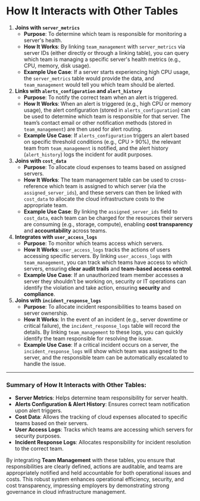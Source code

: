 # How It Interacts with Other Tables

1. **Joins with `server_metrics`**
    - **Purpose**: To determine which team is responsible for monitoring a server's health.
    - **How It Works**: By linking `team_management` with `server_metrics` via server IDs (either directly or through a linking table), you can query which team is managing a specific server's health metrics (e.g., CPU, memory, disk usage).
    - **Example Use Case**: If a server starts experiencing high CPU usage, the `server_metrics` table would provide the data, and `team_management` would tell you which team should be alerted.
2. **Links with `alerts_configuration` and `alert_history`**
    - **Purpose**: To notify the correct team when an alert is triggered.
    - **How It Works**: When an alert is triggered (e.g., high CPU or memory usage), the alert configuration (stored in `alerts_configuration`) can be used to determine which team is responsible for that server. The team’s contact email or other notification methods (stored in `team_management`) are then used for alert routing.
    - **Example Use Case**: If `alerts_configuration` triggers an alert based on specific threshold conditions (e.g., CPU > 90%), the relevant team from `team_management` is notified, and the alert history (`alert_history`) logs the incident for audit purposes.
3. **Joins with `cost_data`**
    - **Purpose**: To allocate cloud expenses to teams based on assigned servers.
    - **How It Works**: The team management table can be used to cross-reference which team is assigned to which server (via the `assigned_server_ids`), and these servers can then be linked with `cost_data` to allocate the cloud infrastructure costs to the appropriate team.
    - **Example Use Case**: By linking the `assigned_server_ids` field to `cost_data`, each team can be charged for the resources their servers are consuming (e.g., storage, compute), enabling **cost transparency** and **accountability** across teams.
4. **Integrates with `user_access_logs`**
    - **Purpose**: To monitor which teams access which servers.
    - **How It Works**: `user_access_logs` tracks the actions of users accessing specific servers. By linking `user_access_logs` with `team_management`, you can track which teams have access to which servers, ensuring **clear audit trails** and **team-based access control**.
    - **Example Use Case**: If an unauthorized team member accesses a server they shouldn’t be working on, security or IT operations can identify the violation and take action, ensuring **security** and **compliance**.
5. **Joins with `incident_response_logs`**
    - **Purpose**: To allocate incident responsibilities to teams based on server ownership.
    - **How It Works**: In the event of an incident (e.g., server downtime or critical failure), the `incident_response_logs` table will record the details. By linking `team_management` to these logs, you can quickly identify the team responsible for resolving the issue.
    - **Example Use Case**: If a critical incident occurs on a server, the `incident_response_logs` will show which team was assigned to the server, and the responsible team can be automatically escalated to handle the issue.

---

### **Summary of How It Interacts with Other Tables**:

- **Server Metrics**: Helps determine team responsibility for server health.
- **Alerts Configuration & Alert History**: Ensures correct team notification upon alert triggers.
- **Cost Data**: Allows the tracking of cloud expenses allocated to specific teams based on their servers.
- **User Access Logs**: Tracks which teams are accessing which servers for security purposes.
- **Incident Response Logs**: Allocates responsibility for incident resolution to the correct team.

By integrating **Team Management** with these tables, you ensure that responsibilities are clearly defined, actions are auditable, and teams are appropriately notified and held accountable for both operational issues and costs. This robust system enhances operational efficiency, security, and cost transparency, impressing employers by demonstrating strong governance in cloud infrastructure management.